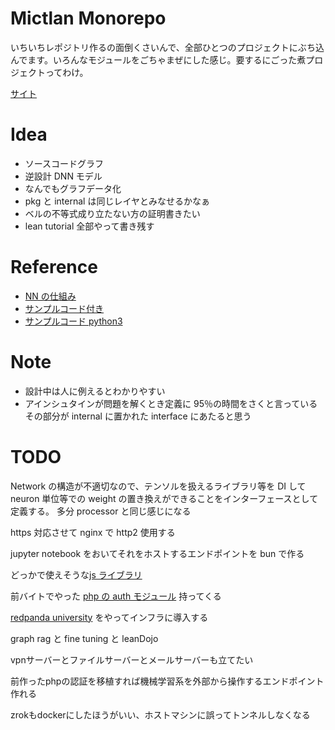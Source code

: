 # Mictlan Monorepo

いちいちレポジトリ作るの面倒くさいんで、全部ひとつのプロジェクトにぶち込んでます。いろんなモジュールをごちゃまぜにした感じ。要するにごった煮プロジェクトってわけ。

[サイト](https://mictlan.share.zrok.io/phpdemo/index.php)

# Idea

- ソースコードグラフ
- 逆設計 DNN モデル
- なんでもグラフデータ化
- pkg と internal は同じレイヤとみなせるかなぁ
- ベルの不等式成り立たない方の証明書きたい
- lean tutorial 全部やって書き残す

# Reference

- [NN の仕組み](https://www.3blue1brown.com/topics/neural-networks)
- [サンプルコード付き](http://neuralnetworksanddeeplearning.com/chap1.html)
- [サンプルコード python3](https://github.com/unexploredtest/neural-networks-and-deep-learning)

# Note

- 設計中は人に例えるとわかりやすい
- アインシュタインが問題を解くとき定義に 95％の時間をさくと言っている
  その部分が internal に置かれた interface にあたると思う

# TODO

Network の構造が不適切なので、テンソルを扱えるライブラリ等を DI して
neuron 単位等での weight の置き換えができることをインターフェースとして定義する。
多分 processor と同じ感じになる

https 対応させて nginx で http2 使用する

jupyter notebook をおいてそれをホストするエンドポイントを bun で作る

どっかで使えそうな[js ライブラリ](https://github.com/statelyai/xstate)

前バイトでやった [php の auth モジュール](https://github.com/SpicyIslandFruits/koemade) 持ってくる

[redpanda university](https://university.redpanda.com/) をやってインフラに導入する

graph rag と fine tuning と leanDojo

vpnサーバーとファイルサーバーとメールサーバーも立てたい

前作ったphpの認証を移植すれば機械学習系を外部から操作するエンドポイント作れる

zrokもdockerにしたほうがいい、ホストマシンに誤ってトンネルしなくなる
